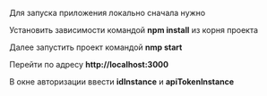 Для запуска приложения локально сначала нужно

Установить зависимости командой **npm install** из корня проекта

Далее запустить проект командой **nmp start**

Перейти по адресу **http://localhost:3000**

В окне авторизации ввести **idInstance** и **apiTokenInstance**
